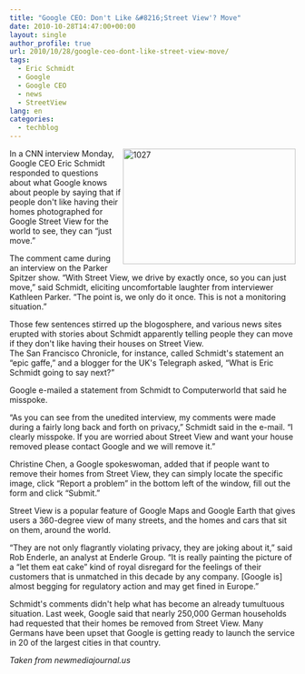 ```yaml
---
title: "Google CEO: Don't Like &#8216;Street View'? Move"
date: 2010-10-28T14:47:00+00:00
layout: single
author_profile: true
url: 2010/10/28/google-ceo-dont-like-street-view-move/
tags:
  - Eric Schmidt
  - Google
  - Google CEO
  - news
  - StreetView
lang: en
categories: 
  - techblog
---
```

[<img title="1027" border="0" alt="1027" align="right" src="http://lh4.ggpht.com/_vaUVXcmC3OI/TMmGDJFG_8I/AAAAAAAAC84/F6F9WCsN7BY/1027_thumb.jpg?imgmax=800" width="304" height="203" />](http://lh3.ggpht.com/_vaUVXcmC3OI/TMmGAufzYFI/AAAAAAAAC80/nzOrZrz1QqU/s1600-h/1027%5B2%5D.jpg)In a CNN interview Monday, Google CEO Eric Schmidt responded to questions about what Google knows about people by saying that if people don't like having their homes photographed for Google Street View for the world to see, they can “just move.”

The comment came during an interview on the Parker Spitzer show. “With Street View, we drive by exactly once, so you can just move,” said Schmidt, eliciting uncomfortable laughter from interviewer Kathleen Parker. “The point is, we only do it once. This is not a monitoring situation.”

Those few sentences stirred up the blogosphere, and various news sites erupted with stories about Schmidt apparently telling people they can move if they don't like having their houses on Street View.  
The San Francisco Chronicle, for instance, called Schmidt's statement an “epic gaffe,” and a blogger for the UK's Telegraph asked, “What is Eric Schmidt going to say next?”

Google e-mailed a statement from Schmidt to Computerworld that said he misspoke.

“As you can see from the unedited interview, my comments were made during a fairly long back and forth on privacy,” Schmidt said in the e-mail. “I clearly misspoke. If you are worried about Street View and want your house removed please contact Google and we will remove it.”

Christine Chen, a Google spokeswoman, added that if people want to remove their homes from Street View, they can simply locate the specific image, click “Report a problem” in the bottom left of the window, fill out the form and click “Submit.”

Street View is a popular feature of Google Maps and Google Earth that gives users a 360-degree view of many streets, and the homes and cars that sit on them, around the world.

“They are not only flagrantly violating privacy, they are joking about it,” said Rob Enderle, an analyst at Enderle Group. “It is really painting the picture of a “let them eat cake” kind of royal disregard for the feelings of their customers that is unmatched in this decade by any company. [Google is] almost begging for regulatory action and may get fined in Europe.”

Schmidt's comments didn't help what has become an already tumultuous situation. Last week, Google said that nearly 250,000 German households had requested that their homes be removed from Street View. Many Germans have been upset that Google is getting ready to launch the service in 20 of the largest cities in that country.

_Taken from newmediajournal.us_
